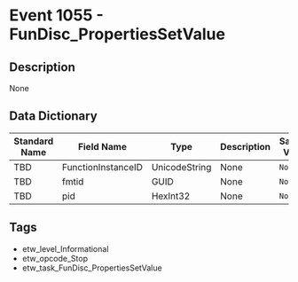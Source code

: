 # Event 1055 - FunDisc_PropertiesSetValue

## Description
None

## Data Dictionary
|Standard Name|Field Name|Type|Description|Sample Value|
|---|---|---|---|---|
|TBD|FunctionInstanceID|UnicodeString|None|`None`|
|TBD|fmtid|GUID|None|`None`|
|TBD|pid|HexInt32|None|`None`|

## Tags
* etw_level_Informational
* etw_opcode_Stop
* etw_task_FunDisc_PropertiesSetValue
